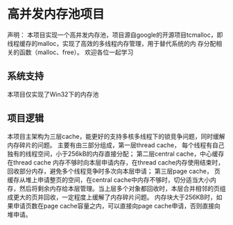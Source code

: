 # 高并发内存池项目
声明： 本项目实现一个高并发内存池，项目源自google的开源项⽬tcmalloc，即线程缓存的malloc，实现了⾼效的多线程内存管理，⽤于替代系统的内
存分配相关的函数（malloc、free）。
欢迎各位一起学习
## 系统支持
本项目仅实现了Win32下的内存池
## 项目逻辑
本项目主架构为三层cache，能更好的支持多核多线程下的锁竞争问题，同时缓解内存碎片的问题。
主要有由三部分组成，第一层thread cache， 每个线程有自己独有的线程空间，小于256kB的内存直接分配；
第二层central cache，中心缓存在thread cache 内存不够时向本层申请内存，在thread cache内存使用结束时，回收部分内存，避免多个线程竞争时多次向本层申请；
第三层page cache， 页缓存从堆上申请整页的空间，在central cache中内存不够时，切分适当大小内存，然后将剩余内存给本层管理。当上层多个对象都回收时，本层合并相邻的页组成更大的页并回收，一定程度上缓解了内存碎片问题。
内存块大于256KB时，如果申请页数在page cache容量之内，可以直接向page cache申请，否则直接向堆申请。

